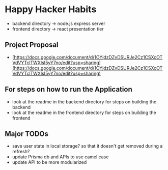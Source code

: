 # Happy Hacker Habits
- backend directory -> node.js express server
- frontend directory -> react presentation tier

## Project Proposal  
- [https://docs.google.com/document/d/1OYjdzDZvDSURJe2Cz1CSXcOTVdVYTclTWXIsI5yY7no/edit?usp=sharing](https://docs.google.com/document/d/1OYjdzDZvDSURJe2Cz1CSXcOTVdVYTclTWXIsI5yY7no/edit?usp=sharing)

## For steps on how to run the Application 
- look at the readme in the backend directory for steps on building the backend
- look at the readme in the frontend directory for steps on building the frontend


## Major TODOs
- save user state in local storage? so that it doesn't get removed during a refresh? 
- update Prisma db and APIs to use camel case
- update API to be more modularized 

